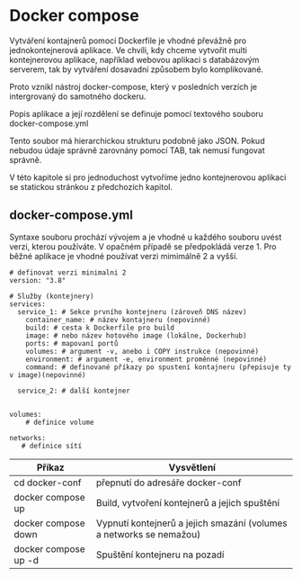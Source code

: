 # Docker compose

Vytváření kontajnerů pomocí Dockerfile je vhodné převážně pro jednokontejnerová aplikace. 
Ve chvíli, kdy chceme vytvořit multi kontejnerovou aplikace, například webovou aplikaci s databázovým serverem, 
tak by vytváření dosavadní způsobem bylo komplikované.

Proto vznikl nástroj docker-compose, který v posledních verzích je intergrovaný do samotného dockeru.

Popis aplikace a její rozdělení se definuje pomocí textového souboru docker-compose.yml

Tento soubor má hierarchickou strukturu podobně jako JSON. Pokud nebudou údaje správně zarovnány pomocí TAB, tak 
nemusí fungovat správně.

V této kapitole si pro jednoduchost vytvoříme jedno kontejnerovou aplikaci se statickou stránkou z předchozích kapitol.

## docker-compose.yml
Syntaxe souboru prochází vývojem a je vhodné u každého souboru uvést verzi, kterou používáte. V opačném případě se 
předpokládá verze 1. Pro běžné aplikace je vhodné používat verzi mimimálně 2 a vyšší.


```
# definovat verzi minimalni 2
version: "3.8"

# Služby (kontejnery)
services:
  service_1: # Sekce prvního kontejneru (zároveň DNS název)
    container_name: # název kontajneru (nepovinné)
    build: # cesta k Dockerfile pro build
    image: # nebo název hotového image (lokálne, Dockerhub)
    ports: # mapovaní portů 
    volumes: # argument -v, anebo i COPY instrukce (nepovinné)
    environment: # argument -e, environment proměnné (nepovinné)
    command: # definované příkazy po spustení kontajneru (přepisuje ty v image)(nepovinné)
  
  service_2: # další kontejner
  
  
volumes:
    # definice volume

networks:  
   # definice sítí
```

| Příkaz                 | Vysvětlení                                                          |
|------------------------|---------------------------------------------------------------------|
| cd docker-conf         | přepnutí do adresáře docker-conf|
| docker compose up      | Build, vytvoření kontejnerů a jejich spuštění                       |
| docker compose down    | Vypnutí kontejnerů a jejich smazání (volumes a networks se nemažou) |
| docker compose up -d   | Spuštění kontejneru na pozadí |